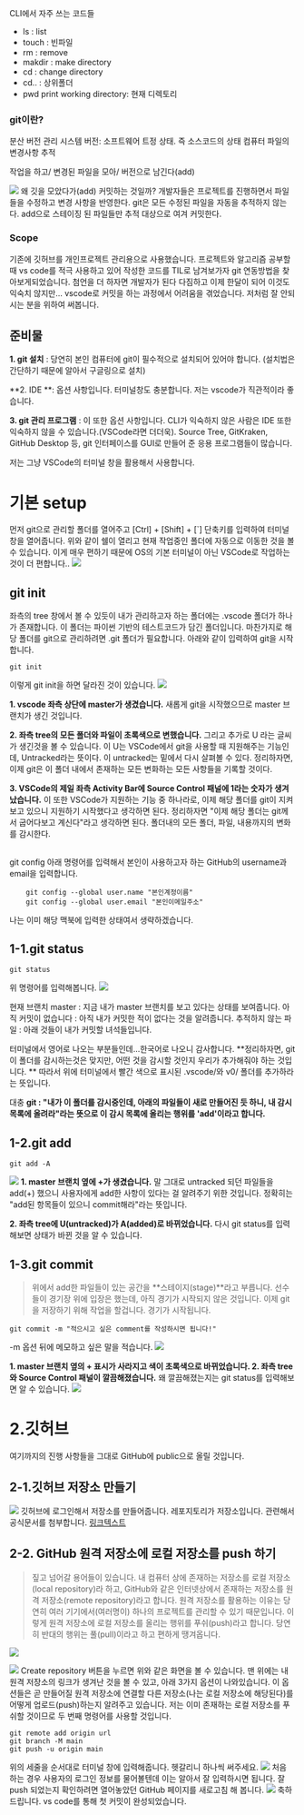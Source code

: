 
CLI에서 자주 쓰는 코드들
- ls : list
- touch : 빈파일
- rm  : remove
- makdir : make directory
- cd   : change directory
- cd.. : 상위폴더
- pwd print working directory: 현재 디렉토리


### git이란?
분산 버전 관리 시스템
버전: 소프트웨어 트정 상태. 즉 소스코드의 상태
컴퓨터 파일의 변경사항 추적

작업을 하고/ 변경된 파일을 모아/ 버전으로 남긴다(add)

![](https://velog.velcdn.com/images/jhaneul/post/45b9ff8d-6fd4-4aca-89d5-153fbe2a5e4d/image.png)
왜 깃을 모았다가(add) 커밋하는 것일까?
개발자들은 프로젝트를 진행하면서 파일들을 수정하고 변경 사항을 반영한다. git은 모든 수정된 파일을 자동을 추적하지 않는다.
add으로 스테이징 된 파일들만 추적 대상으로 여겨 커밋한다.

### Scope
기존에 깃허브를 개인프로젝트 관리용으로 사용했습니다. 
프로젝트와 알고리즘 공부할 때 vs code를 적극 사용하고 있어 작성한 코드를 TIL로 남겨보가자 git 연동방법을 찾아보게되었습니다.
첨언을 더 하자면 
개발자가 된다 다짐하고 이제 한달이 되어 이것도 익숙치 않지만...
vscode로 커밋을 하는 과정에서 어려움을 겪었습니다. 
저처럼 잘 안되시는 분을 위하여 써봅니다.
## 준비물
**1. git 설치** : 당연히 본인 컴퓨터에 git이 필수적으로 설치되어 있어야 합니다. (설치법은 간단하기 때문에 알아서 구글링으로 설치)

**2. IDE **: 옵션 사항입니다. 터미널창도 충분합니다. 저는 vscode가 직관적이라 좋습니다.

**3. git 관리 프로그램** : 이 또한 옵션 사항입니다. CLI가 익숙하지 않은 사람은 IDE 또한 익숙하지 않을 수 있습니다.(VSCode라면 더더욱). Source Tree, GitKraken, GitHub Desktop 등, git 인터페이스를 GUI로 만들어 준 응용 프로그램들이 많습니다.

저는 그냥 VSCode의 터미널 창을 활용해서 사용합니다.
# 기본 setup
먼저 git으로 관리할 폴더를 열어주고
[Ctrl] + [Shift] + [`] 단축키를 입력하여 터미널 창을 열어줍니다.
위와 같이 쉘이 열리고 현재 작업중인 폴더에 자동으로 이동한 것을 볼 수 있습니다.
이게 매우 편하기 때문에 OS의 기본 터미널이 아닌 VSCode로 작업하는 것이 더 편합니다..
![](https://velog.velcdn.com/images/jhaneul/post/4e06c3a4-6a3b-4b35-b603-dee56488f8fb/image.png)

## git init
좌측의 tree 창에서 볼 수 있듯이 내가 관리하고자 하는 폴더에는 .vscode 폴더가 하나가 존재합니다.
이 폴더는 파이썬 기반의 테스트코드가 담긴 폴더입니다.
마찬가지로 해당 폴더를 git으로 관리하려면 .git 폴더가 필요합니다.
아래와 같이 입력하여 git을 시작합니다.
```
git init
```
이렇게 git init을 하면 달라진 것이 있습니다.
![](https://velog.velcdn.com/images/jhaneul/post/99d61ed0-0cc3-4286-b02f-c9535d3e5266/image.png)

**1. vscode 좌측 상단에 master가 생겼습니다.**
새롭게 git을 시작했으므로 master 브랜치가 생긴 것입니다.


**2. 좌측 tree의 모든 폴더와 파일이 초록색으로 변했습니다.**
그리고 추가로 U 라는 글씨가 생긴것을 볼 수 있습니다.
이 U는 VSCode에서 git을 사용할 때 지원해주는 기능인데, Untracked라는 뜻이다.
이 untracked는 밑에서 다시 살펴볼 수 있다.
정리하자면, 이제 git은 이 폴더 내에서 존재하는 모든 변화하는 모든 사항들을 기록할 것이다.

**3. VSCode의 제일 좌측 Activity Bar에 Source Control 패널에 1라는 숫자가 생겨났습니다.**
이 또한 VSCode가 지원하는 기능 중 하나라로, 이제 해당 폴더를 git이 지켜보고 있으니 지원하기 시작했다고 생각하면 된다.
정리하자면 "이제 해당 폴더는 git께서 굽어다보고 계신다"라고 생각하면 된다.
폴더내의 모든 폴더, 파일, 내용까지의 변화를 감시한다.

## 
git config
아래 명령어를 입력해서 본인이 사용하고자 하는 GitHub의 username과 email을 입력합니다.
```
    git config --global user.name "본인계정이름"
    git config --global user.email "본인이메일주소"
```
나는 이미 해당 맥북에 입력한 상태여서 생략하겠습니다.

## 1-1.git status
```
git status
```
위 명령어를 입력해봅니다.
![](https://velog.velcdn.com/images/jhaneul/post/4885f94c-bd74-49ef-9e47-601e388f0ebc/image.png)

현재 브랜치 master : 지금 내가 master 브랜치를 보고 있다는 상태를 보여줍니다.
아직 커밋이 없습니다 : 아직 내가 커밋한 적이 없다는 것을 알려줍니다.
추적하지 않는 파일 : 아래 것들이 내가 커밋할 녀석들입니다.

터미널에서 영어로 나오는 부분들인데...한국어로 나오니 감사합니다.
**정리하자면, git이 폴더를 감시하는것은 맞지만, 어떤 것을 감시할 것인지 우리가 추가해줘야 하는 것입니다.
**
따라서 위에 터미널에서 빨간 색으로 표시된 .vscode/와 v0/ 폴더를 추가하라는 뜻입니다.

대충
**git : "내가 이 폴더를 감시중인데, 아래의 파일들이 새로 만들어진 듯 하니, 내 감시 목록에 올려라"라는 뜻으로 이 감시 목록에 올리는 행위를 'add'이라고 합니다.**
## 1-2.git add
```
git add -A
```
![](https://velog.velcdn.com/images/jhaneul/post/378db5fb-f82e-4bde-bf82-2a175a39b228/image.png)
**1. master 브랜치 옆에 +가 생겼습니다.**
말 그대로 untracked 되던 파일들을 add(+) 했으니 사용자에게 add한 사항이 있다는 걸 알려주기 위한 것입니다.
정확히는 "add된 항목들이 있으니 commit해라"라는 뜻입니다.

**2. 좌측 tree에 U(untracked)가 A(added)로 바뀌었습니다.**
다시 git status를 입력해보면 상태가 바뀐 것을 알 수 있습니다.

## 1-3.git commit
> 위에서 add한 파일들이 있는 공간을 **스테이지(stage)**라고 부릅니다.
선수들이 경기장 위에 입장은 했는데, 아직 경기가 시작되지 않은 것입니다.
이제 git을 저장하기 위해 작업을 할겁니다. 경기가 시작됩니다.

```
git commit -m "적으시고 싶은 comment를 작성하시면 됩니다!"
```
-m 옵션 뒤에 메모하고 싶은 말을 적습니다.
![](https://velog.velcdn.com/images/jhaneul/post/c703c428-deaa-432e-82ad-ac3abe3733b1/image.png)

**1. master 브랜치 옆의 + 표시가 사라지고 색이 초록색으로 바뀌었습니다.
2. 좌측 tree와 Source Control 패널이 깔끔해졌습니다.**
왜 깔끔해졌는지는 git status를 입력해보면 알 수 있습니다.
![](https://velog.velcdn.com/images/jhaneul/post/b7d3aff8-7060-40fb-8e6c-8cd7d87c1801/image.png)
# 2.깃허브
여기까지의 진행 사항들을 그대로 GitHub에 public으로 올릴 것입니다.
## 2-1.깃허브 저장소 만들기
![](https://velog.velcdn.com/images/jhaneul/post/cda21aba-04ef-45de-84a2-7f56da9fb4a8/image.png)
깃허브에 로그인해서 저장소를 만들어줍니다. 레포지토리가 저장소입니다.
관련해서 공식문서를 첨부합니다.
[링크텍스트](https://docs.github.com/ko/get-started/quickstart/create-a-repo)
## 2-2. GitHub 원격 저장소에 로컬 저장소를 push 하기
> 짚고 넘어갈 용어들이 있습니다.
내 컴퓨터 상에 존재하는 저장소를 로컬 저장소(local repository)라 하고, GitHub와 같은 인터넷상에서 존재하는 저장소를 원격 저장소(remote repository)라고 합니다.
원격 저장소를 활용하는 이유는 당연히 여러 기기에서(여러명이) 하나의 프로젝트를 관리할 수 있기 때문입니다.
이렇게 원격 저장소에 로컬 저장소를 올리는 행위를 푸쉬(push)라고 합니다.
당연히 반대의 행위는 풀(pull)이라고 하고 편하게 땡겨옵니다.

![](https://velog.velcdn.com/images/jhaneul/post/d046cd23-e2ce-4337-8445-374636a9a233/image.png)

![](https://velog.velcdn.com/images/jhaneul/post/e837a8ac-c753-473a-a8f0-de94b1bf896c/image.png)
Create repository 버튼을 누르면 위와 같은 화면을 볼 수 있습니다.
맨 위에는 내 원격 저장소의 링크가 생겨난 것을 볼 수 있고, 아래 3가지 옵션이 나와있습니다.
이 옵션들은 곧 만들어질 원격 저장소에 연결할 다른 저장소(나는 로컬 저장소에 해당된다)를 어떻게 업로드(push)하는지 알려주고 있습니다.
저는 이미 존재하는 로컬 저장소를 푸쉬할 것이므로 두 번째 명령어를 사용할 것입니다.
```
git remote add origin url
git branch -M main
git push -u origin main
```
위의 세줄을 순서대로 터미널 창에 입력해줍니다. 헷갈리니 하나씩 써주세요.
![](https://velog.velcdn.com/images/jhaneul/post/f117898c-0b96-4797-be61-32fb904f4916/image.png)
처음 하는 경우 사용자의 로그인 정보를 물어볼텐데 이는 알아서 잘 입력하시면 됩니다.
잘 push 되었는지 확인하려면 열어놓았던 GitHub 페이지를 새로고침 해 봅니다.
![](https://velog.velcdn.com/images/jhaneul/post/9e250267-d29c-4586-8334-486ab6dd4dc0/image.png)
축하드립니다. vs code를 통해 
첫 커밋이 완성되었습니다.











